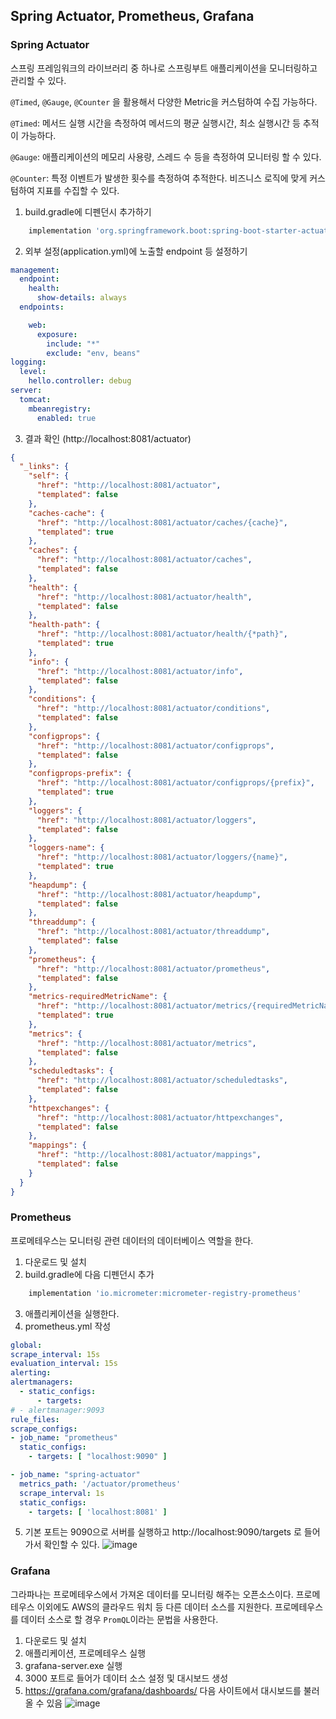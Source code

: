 ## Spring Actuator, Prometheus, Grafana

### Spring Actuator

스프링 프레임워크의 라이브러리 중 하나로 스프링부트 애플리케이션을 모니터링하고 관리할 수 있다.

`@Timed`, `@Gauge`, `@Counter` 을 활용해서 다양한 Metric을 커스텀하여 수집 가능하다. 

`@Timed`: 메서드 실행 시간을 측정하여 메서드의 평균 실행시간, 최소 실행시간 등 추적이 가능하다. 

`@Gauge`: 애플리케이션의 메모리 사용량, 스레드 수 등을 측정하여 모니터링 할 수 있다.

`@Counter`: 특정 이벤트가 발생한 횟수를 측정하여 추적한다. 비즈니스 로직에 맞게 커스텀하여 지표를 수집할 수 있다.


1. build.gradle에 디펜던시 추가하기
  ```groovy
      implementation 'org.springframework.boot:spring-boot-starter-actuator' 
  ```

2. 외부 설정(application.yml)에 노출할 endpoint 등 설정하기
```yml
management:
  endpoint:
    health:
      show-details: always
  endpoints:

    web:
      exposure:
        include: "*"
        exclude: "env, beans"
logging:
  level:
    hello.controller: debug
server:
  tomcat:
    mbeanregistry:
      enabled: true
```

3. 결과 확인 (http://localhost:8081/actuator)

```json
{
  "_links": {
    "self": {
      "href": "http://localhost:8081/actuator",
      "templated": false
    },
    "caches-cache": {
      "href": "http://localhost:8081/actuator/caches/{cache}",
      "templated": true
    },
    "caches": {
      "href": "http://localhost:8081/actuator/caches",
      "templated": false
    },
    "health": {
      "href": "http://localhost:8081/actuator/health",
      "templated": false
    },
    "health-path": {
      "href": "http://localhost:8081/actuator/health/{*path}",
      "templated": true
    },
    "info": {
      "href": "http://localhost:8081/actuator/info",
      "templated": false
    },
    "conditions": {
      "href": "http://localhost:8081/actuator/conditions",
      "templated": false
    },
    "configprops": {
      "href": "http://localhost:8081/actuator/configprops",
      "templated": false
    },
    "configprops-prefix": {
      "href": "http://localhost:8081/actuator/configprops/{prefix}",
      "templated": true
    },
    "loggers": {
      "href": "http://localhost:8081/actuator/loggers",
      "templated": false
    },
    "loggers-name": {
      "href": "http://localhost:8081/actuator/loggers/{name}",
      "templated": true
    },
    "heapdump": {
      "href": "http://localhost:8081/actuator/heapdump",
      "templated": false
    },
    "threaddump": {
      "href": "http://localhost:8081/actuator/threaddump",
      "templated": false
    },
    "prometheus": {
      "href": "http://localhost:8081/actuator/prometheus",
      "templated": false
    },
    "metrics-requiredMetricName": {
      "href": "http://localhost:8081/actuator/metrics/{requiredMetricName}",
      "templated": true
    },
    "metrics": {
      "href": "http://localhost:8081/actuator/metrics",
      "templated": false
    },
    "scheduledtasks": {
      "href": "http://localhost:8081/actuator/scheduledtasks",
      "templated": false
    },
    "httpexchanges": {
      "href": "http://localhost:8081/actuator/httpexchanges",
      "templated": false
    },
    "mappings": {
      "href": "http://localhost:8081/actuator/mappings",
      "templated": false
    }
  }
}
```



### Prometheus
프로메테우스는 모니터링 관련 데이터의 데이터베이스 역할을 한다. 

1. 다운로드 및 설치
2. build.gradle에 다음 디펜던시 추가
  ```groovy
      implementation 'io.micrometer:micrometer-registry-prometheus' 
  ```
3. 애플리케이션을 실행한다.
4. prometheus.yml 작성
  ```yml
 global:
  scrape_interval: 15s
  evaluation_interval: 15s
alerting:
  alertmanagers:
    - static_configs:
        - targets:
  # - alertmanager:9093
rule_files:
scrape_configs:
  - job_name: "prometheus"
    static_configs:
      - targets: [ "localhost:9090" ]
  
  - job_name: "spring-actuator"
    metrics_path: '/actuator/prometheus'
    scrape_interval: 1s
    static_configs:
      - targets: [ 'localhost:8081' ]
  ```
5. 기본 포트는 9090으로 서버를 실행하고 http://localhost:9090/targets 로 들어가서 확인할 수 있다. 
![image](https://user-images.githubusercontent.com/89332391/229053295-1a093d40-6daf-4afd-b34d-e24fec1ca27d.png)

### Grafana
그라파나는 프로메테우스에서 가져온 데이터를 모니터링 해주는 오픈소스이다. 
프로메테우스 이외에도 AWS의 클라우드 워치 등 다른 데이터 소스를 지원한다. 
프로메테우스를 데이터 소스로 할 경우 `PromQL`이라는 문법을 사용한다. 
1. 다운로드 및 설치
2. 애플리케이션, 프로메테우스 실행
3. grafana-server.exe 실행
4. 3000 포트로 들어가 데이터 소스 설정 및 대시보드 생성
5. https://grafana.com/grafana/dashboards/ 다음 사이트에서 대시보드를 불러올 수 있음
![image](https://user-images.githubusercontent.com/89332391/229054925-e6c81c3f-85fc-4d3c-9b07-ea1f756cf7ca.png)

